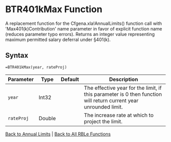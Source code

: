 # BTR401kMax Function

A replacement function for the Cfgena.xla!AnnualLimits() function call with 'Max401(k)Contribution' name parameter in favor of explicit function name (reduces parameter typo errors).  Returns an integer value representing maximum permitted salary deferral under §401(k).

## Syntax

```excel
=BTR401kMax(year, rateProj)
```

Parameter | Type | Default | Description
---|---|---|---
`year` | Int32 |  | The effective year for the limit, if this parameter is 0 then function will return current year unrounded limit.
`rateProj` | Double |  | The increase rate at which to project the limit.

[Back to Annual Limits](Readme.md) | [Back to All RBLe Functions](..\RBLe.md#function-documentation)